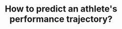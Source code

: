 ---
id: question-017
title: How to predict an athlete's performance trajectory?
application: talent identification and career trajectory
dataTypes:
  - categorical-ordinal
questionType: predictive
dataExpertises:
  - bayesian-statistics
  - clustering
dataMethods:
  - clustering
  - neural-network
themes:
  - talent-management
  - talent-identification-and-career-trajectory
taskSolvers:
  - predict-performance
experts:
  - Paul Wu
references:
  - https://www.tandfonline.com/doi/abs/10.1080/17461391.2014.893020?journalCode=tejs20
  - https://doi.org/10.1016/j.eswa.2008.06.088
  - https://doi.org/10.1123/ijspp.2022-0412
---